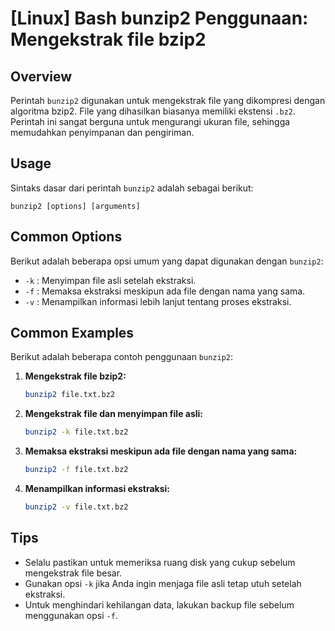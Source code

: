 # [Linux] Bash bunzip2 Penggunaan: Mengekstrak file bzip2

## Overview
Perintah `bunzip2` digunakan untuk mengekstrak file yang dikompresi dengan algoritma bzip2. File yang dihasilkan biasanya memiliki ekstensi `.bz2`. Perintah ini sangat berguna untuk mengurangi ukuran file, sehingga memudahkan penyimpanan dan pengiriman.

## Usage
Sintaks dasar dari perintah `bunzip2` adalah sebagai berikut:

```
bunzip2 [options] [arguments]
```

## Common Options
Berikut adalah beberapa opsi umum yang dapat digunakan dengan `bunzip2`:

- `-k` : Menyimpan file asli setelah ekstraksi.
- `-f` : Memaksa ekstraksi meskipun ada file dengan nama yang sama.
- `-v` : Menampilkan informasi lebih lanjut tentang proses ekstraksi.

## Common Examples
Berikut adalah beberapa contoh penggunaan `bunzip2`:

1. **Mengekstrak file bzip2:**
   ```bash
   bunzip2 file.txt.bz2
   ```

2. **Mengekstrak file dan menyimpan file asli:**
   ```bash
   bunzip2 -k file.txt.bz2
   ```

3. **Memaksa ekstraksi meskipun ada file dengan nama yang sama:**
   ```bash
   bunzip2 -f file.txt.bz2
   ```

4. **Menampilkan informasi ekstraksi:**
   ```bash
   bunzip2 -v file.txt.bz2
   ```

## Tips
- Selalu pastikan untuk memeriksa ruang disk yang cukup sebelum mengekstrak file besar.
- Gunakan opsi `-k` jika Anda ingin menjaga file asli tetap utuh setelah ekstraksi.
- Untuk menghindari kehilangan data, lakukan backup file sebelum menggunakan opsi `-f`.